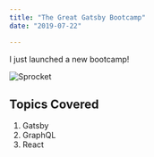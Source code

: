 ```yaml
---
title: "The Great Gatsby Bootcamp"
date: "2019-07-22"

---
```


I just launched a new bootcamp!

![Sprocket](./IMG_9645.JPG)

## Topics Covered

1. Gatsby
2. GraphQL
3. React